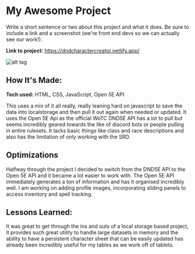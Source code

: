 # My Awesome Project
Write a short sentence or two about this project and what it does. Be sure to include a link and a screenshot (we're front end devs so we can actually see our work!).

**Link to project:** https://dndcharactercreator.netlify.app/

![alt tag](https://user-images.githubusercontent.com/1900240/168688201-1e1a5204-6c75-4c99-bab3-852b78abc65a.jpg)

## How It's Made:

**Tech used:** HTML, CSS, JavaScript, Open 5E API

This uses a mix of it all really, really leaning hard on javascript to save the data into localstorage and then pull it out again when needed or updated. It uses the Open 5E Api as the official WoTC DND5E API has a lot to pull but seems incredibly geared towards the like of discord bots or people pulling in entire rulesets. It lacks basic things like class and race descriptions and also has the limitation of only working with the SRD.

## Optimizations

Halfway through the project I decided to switch from the DND5E API to the Open 5E API and it became a lot easier to work with. The Open 5E API immediately generates a ton of information and has it organised incredibly well. I am working on adding profile images, incorporating sliding panels to access inventory and spell tracking.

## Lessons Learned:

It was great to get through the ins and outs of a local storage based project, it provides such great utility to handle large datasets in memory and the ability to have a persistent character sheet that can be easily updated has already been incredibly useful for my tables as we work off of tablets.